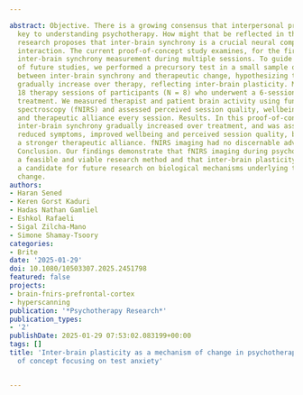---
abstract: Objective. There is a growing consensus that interpersonal processes are
  key to understanding psychotherapy. How might that be reflected in the brain? Recent
  research proposes that inter-brain synchrony is a crucial neural component of interpersonal
  interaction. The current proof-of-concept study examines, for the first time, therapist-patient
  inter-brain synchrony measurement during multiple sessions. To guide the design
  of future studies, we performed a precursory test in a small sample of the association
  between inter-brain synchrony and therapeutic change, hypothesizing that it would
  gradually increase over therapy, reflecting inter-brain plasticity. Method. We scanned
  18 therapy sessions of participants (N = 8) who underwent a 6-session test anxiety
  treatment. We measured therapist and patient brain activity using functional near-infrared
  spectroscopy (fNIRS) and assessed perceived session quality, wellbeing, symptoms,
  and therapeutic alliance every session. Results. In this proof-of-concept sample
  inter-brain synchrony gradually increased over treatment, and was associated with
  reduced symptoms, improved wellbeing and perceived session quality, but not with
  a stronger therapeutic alliance. fNIRS imaging had no discernable adverse effects.
  Conclusion. Our findings demonstrate that fNIRS imaging during psychotherapy is
  a feasible and viable research method and that inter-brain plasticity should be
  a candidate for future research on biological mechanisms underlying therapeutic
  change.
authors:
- Haran Sened
- Keren Gorst Kaduri
- Hadas Nathan Gamliel
- Eshkol Rafaeli
- Sigal Zilcha-Mano
- Simone Shamay-Tsoory
categories:
- Brite
date: '2025-01-29'
doi: 10.1080/10503307.2025.2451798
featured: false
projects:
- brain-fnirs-prefrontal-cortex
- hyperscanning
publication: '*Psychotherapy Research*'
publication_types:
- '2'
publishDate: 2025-01-29 07:53:02.083199+00:00
tags: []
title: 'Inter-brain plasticity as a mechanism of change in psychotherapy: A proof
  of concept focusing on test anxiety'

---
